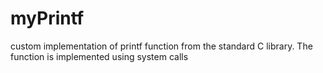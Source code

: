 # myPrintf
custom implementation of printf function from the standard C library. The function is implemented using system calls
